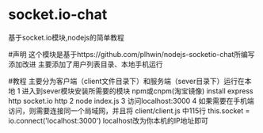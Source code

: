 # socket.io-chat
基于socket.io模块,nodejs的简单教程

#声明
这个模块是基于https://github.com/plhwin/nodejs-socketio-chat所编写添加改进
主要添加了用户列表目录、本地手机运行

#教程
主要分为客户端（client文件目录下）和服务端（sever目录下）运行在本地
1  进入到sever模块安装所需要的模块 npm或cnpm(淘宝镜像)  install express  http socket.io http 
2  node index.js
3  访问localhost:3000
4  如果需要在手机端访问，则需要连接同一个局域网，并且将 client/client.js 中115行 this.socket = io.connect('localhost:3000')  localhost改为你本机的IP地址即可